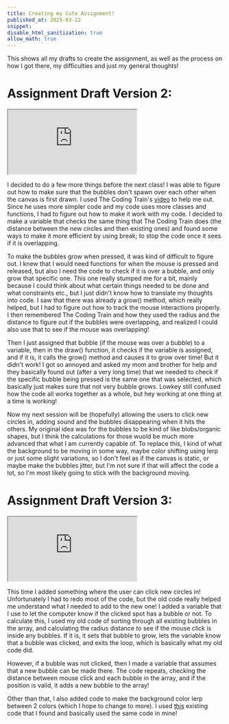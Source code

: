 ```yaml
---
title: Creating my Cute Assignment!
published_at: 2025-03-22
snippet:
disable_html_sanitization: true
allow_math: true
---
```


This shows all my drafts to create the assignment, as well as the process on how I got there, my difficulties and just my general thoughts!

# Assignment Draft Version 2:

<iframe id="cuteDraft2" src="https://editor.p5js.org/yeahlia/sketches/3S1UhwX2x"></iframe>

<script type="module">

    const iframe  = document.getElementById (`cuteDraft2`)
    iframe.width  = iframe.parentNode.scrollWidth
    iframe.height = iframe.width 

</script>

I decided to do a few more things before the next class! I was able to figure out how to make sure that the bubbles don't spawn over each other when the canvas is first drawn. I used The Coding Train's [video](https://www.youtube.com/watch?v=XATr_jdh-44) to help me out. Since he uses more simpler code and my code uses more classes and functions, I had to figure out how to make it work with my code. I decided to make a variable that checks the same thing that The Coding Train does (the distance between the new circles and then existing ones) and found some ways to make it more efficient by using break; to stop the code once it sees if it is overlapping.

To make the bubbles grow when pressed, it was kind of difficult to figure out. I knew that I would need functions for when the mouse is pressed and released, but also I need the code to check if it is over a bubble, and only grow that specific one. This one really stumped me for a bit, mainly because I could think about what certain things needed to be done and what constraints etc., but I just didn't know how to translate my thoughts into code. I saw that there was already a grow() method, which really helped, but I had to figure out how to track the mouse interactions properly. I then remembered The Coding Train and how they used the radius and the distance to figure out if the bubbles were overlapping, and realized I could also use that to see if the mouse was overlapping!

Then I just assigned that bubble (if the mouse was over a bubble) to a variable, then in the draw() function, it checks if the variable is assigned, and if it is, it calls the grow() method and causes it to grow over time! But it didn't work! I got so annoyed and asked my mom and brother for help and they basically found out (after a very long time) that we needed to check if the specific bubble being pressed is the same one that was selected, which basically just makes sure that not very bubble grows. Lowkey still confused how the code all works together as a whole, but hey working at one thing at a time is working!

Now my next session will be (hopefully) allowing the users to click new circles in, adding sound and the bubbles disappearing when it hits the others. My original idea was for the bubbles to be kind of like blobs/organic shapes, but I think the calculations for those wuold be much more advanced that what I am currently capable of. To replace this, I kind of what the background to be moving in some way, maybe color shifting using lerp or just some slight variations, so I don't feel as if the canvas is static, or maybe make the bubbles jitter, but I'm not sure if that will affect the code a lot, so I'm most likely going to stick with the background moving.

# Assignment Draft Version 3:

<iframe id="cuteDraft3" src="https://editor.p5js.org/yeahlia/sketches/MAyvAB2lp"></iframe>

<script type="module">

    const iframe  = document.getElementById (`cuteDraft3`)
    iframe.width  = iframe.parentNode.scrollWidth
    iframe.height = iframe.width 

</script>

This time I added something where the user can click new circles in! Unfortunately I had to redo most of the code, but the old code really helped me understand what I needed to add to the new one! I added a variable that I use to let the computer know if the clicked spot has a bubble or not. To calculate this, I used my old code of sorting through all existing bubbles in the array, and calculating the radius distance to see if the mouse click is inside any bubbles. If it is, it sets that bubble to grow, lets the variable know that a bubble was clicked, and exits the loop, which is basically what my old code did.

However, if a bubble was not clicked, then I made a variable that assumes that a new bubble can be made there. The code repeats, checking the distance between mouse click and each bubble in the array, and if the position is valid, it adds a new bubble to the array!

Other than that, I also added code to make the background color lerp between 2 colors (which I hope to change to more). I used [this](https://editor.p5js.org/yeahlia/sketches/CelvRaf8c) existing code that I found and basically used the same code in mine!

 <!-- 
 how to add the sound
 how to do the click animation
 maybe animation of it popping, maybe disappear from the inside out
  -->
